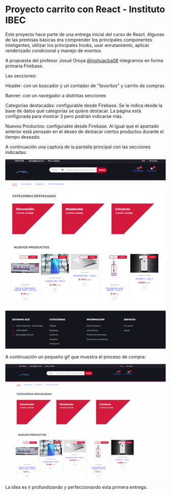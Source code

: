 # Proyecto carrito con React - Instituto IBEC

Este proyecto hace parte de una entrega inicial del curso de React. Algunas de las premisas básicas era comprender los principales componentes inteligentes, utilizar los principales hooks, usar enrutamiento, aplicar renderizado condicional y manejo de eventos.

A propuesta del profesor Josué Oroya [@joshuacba08](https://twitter.com/joshuacba08) integramos en forma primaria Firebase.

Las secciones:

Header: con un buscador y un contador de "favoritos" y carrito de compras

Banner: con un navegador a distintas secciones

Categorías destacadas: configurable desde Firebase. Se le indica desde la base de datos qué categorías se quiere destacar. La página está configurada para mostrar 3 pero podrían indicarse más.

Nuevos Productos: configurable desde Firebase. Al igual que el apartado anterior está pensado en el deseo de destacar ciertos productos durante el tiempo deseado.

A continuación una captura de la pantalla principal con las secciones indicadas:

![1701029155413](image/README/1701029155413.png)

A continuación un pequeño gif que muestra el proceso de compra:

![1701030618785](image/README/1701030618785.png)

La idea es ir profundizando y perfeccionando esta primera entrega.
